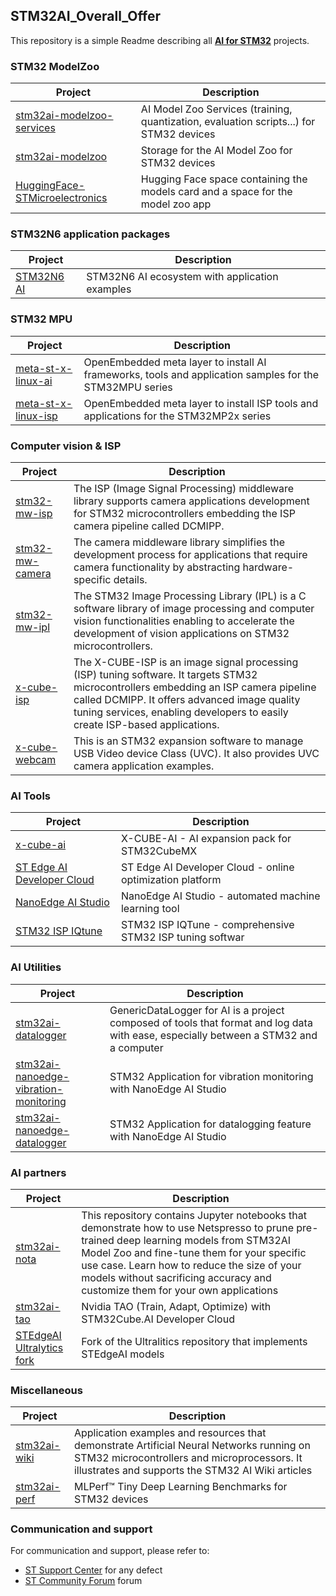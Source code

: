 ## STM32AI_Overall_Offer

This repository is a simple Readme describing all [**AI for STM32**](https://www.st.com/content/st_com/en/ecosystems/artificial-intelligence-ecosystem-stm32.html) projects.

### STM32 ModelZoo

| Project       | Description    |
| ------------- | -------------- |
| [stm32ai-modelzoo-services](https://github.com/STMicroelectronics/stm32ai-modelzoo-services) | AI Model Zoo Services (training, quantization, evaluation scripts...) for STM32 devices |
| [stm32ai-modelzoo](https://github.com/STMicroelectronics/stm32ai-modelzoo) | Storage for the AI Model Zoo for STM32 devices |
| [HuggingFace-STMicroelectronics](https://huggingface.co/STMicroelectronics) | Hugging Face space containing the models card and a space for the model zoo app  |

### STM32N6 application packages
| Project       | Description    |
| ------------- | -------------- |
| [STM32N6 AI](https://www.st.com/en/development-tools/stm32n6-ai.html) | STM32N6 AI ecosystem with application examples |

### STM32 MPU
| Project       | Description    |
| ------------- | -------------- |
| [meta-st-x-linux-ai](https://github.com/STMicroelectronics/meta-st-x-linux-ai) | OpenEmbedded meta layer to install AI frameworks, tools and application samples for the STM32MPU series |
| [meta-st-x-linux-isp](https://github.com/STMicroelectronics/meta-st-x-linux-isp) | OpenEmbedded meta layer to install ISP tools and applications for the STM32MP2x series |

### Computer vision & ISP
| Project       | Description    |
| ------------- | -------------- |
| [stm32-mw-isp](https://github.com/STMicroelectronics/stm32-mw-isp) | The ISP (Image Signal Processing) middleware library supports camera applications development for STM32 microcontrollers embedding the ISP camera pipeline called DCMIPP. |
| [stm32-mw-camera](https://github.com/STMicroelectronics/stm32-mw-camera) | The camera middleware library simplifies the development process for applications that require camera functionality by abstracting hardware-specific details. |
| [stm32-mw-ipl](https://github.com/STMicroelectronics/stm32-mw-ipl) | The STM32 Image Processing Library (IPL) is a C software library of image processing and computer vision functionalities enabling to accelerate the development of vision applications on STM32 microcontrollers. |
| [x-cube-isp](https://github.com/STMicroelectronics/x-cube-isp) | The X-CUBE-ISP is an image signal processing (ISP) tuning software. It targets STM32 microcontrollers embedding an ISP camera pipeline called DCMIPP. It offers advanced image quality tuning services, enabling developers to easily create ISP-based applications. |
| [x-cube-webcam](https://github.com/STMicroelectronics/x-cube-webcam) | This is an STM32 expansion software to manage USB Video device Class (UVC). It also provides UVC camera application examples. |

### AI Tools
| Project       | Description    |
| ------------- | -------------- |
| [x-cube-ai](https://www.st.com/en/embedded-software/x-cube-ai.html) | X-CUBE-AI - AI expansion pack for STM32CubeMX |
| [ST Edge AI Developer Cloud](https://stedgeai-dc.st.com/home) | ST Edge AI Developer Cloud - online optimization platform |
| [NanoEdge AI Studio](https://www.st.com/en/development-tools/nanoedgeaistudio.html) | NanoEdge AI Studio - automated machine learning tool |
| [STM32 ISP IQtune](https://www.st.com/en/development-tools/stm32-isp-iqtune.html) | STM32 ISP IQTune - comprehensive STM32 ISP tuning softwar |

### AI Utilities
| Project       | Description    |
| ------------- | -------------- |
| [stm32ai-datalogger](https://github.com/STMicroelectronics/stm32ai-datalogger) | GenericDataLogger for AI is a project composed of tools that format and log data with ease, especially between a STM32 and a computer |
| [stm32ai-nanoedge-vibration-monitoring](https://github.com/stm32-hotspot/stm32ai-nanoedge-vibration-monitoring) | STM32 Application for vibration monitoring with NanoEdge AI Studio |
| [stm32ai-nanoedge-datalogger](https://github.com/stm32-hotspot/stm32ai-nanoedge-datalogger) | STM32 Application for datalogging feature with NanoEdge AI Studio |

### AI partners
| Project       | Description    |
| ------------- | -------------- |
| [stm32ai-nota](https://github.com/STMicroelectronics/stm32ai-nota) | This repository contains Jupyter notebooks that demonstrate how to use Netspresso to prune pre-trained deep learning models from STM32AI Model Zoo and fine-tune them for your specific use case. Learn how to reduce the size of your models without sacrificing accuracy and customize them for your own applications |
| [stm32ai-tao](https://github.com/STMicroelectronics/stm32ai-tao) | Nvidia TAO (Train, Adapt, Optimize) with STM32Cube.AI Developer Cloud |
| [STEdgeAI Ultralytics fork](https://github.com/stm32-hotspot/ultralytics) | Fork of the Ultralitics repository that implements STEdgeAI models |

### Miscellaneous
| Project       | Description    |
| ------------- | -------------- |
| [stm32ai-wiki](https://github.com/STMicroelectronics/stm32ai-wiki) | Application examples and resources that demonstrate Artificial Neural Networks running on STM32 microcontrollers and microprocessors. It illustrates and supports the STM32 AI Wiki articles |
| [stm32ai-perf](https://github.com/STMicroelectronics/stm32ai-perf) | MLPerf™ Tiny Deep Learning Benchmarks for STM32 devices |


### Communication and support

For communication and support, please refer to:

- [ST Support Center](https://my.st.com/ols#/ols/) for any defect
- [ST Community Forum](https://community.st.com/s/) forum
